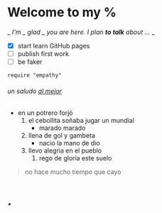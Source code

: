 # Welcome to my **%**

_ _I'm _ _glad_ _ you are here. I plan **to talk** about ..._ _

- [x] start learn GitHub pages
- [ ] publish first work
- [ ] be faker

```
require "empathy"
```

###### un saludo [al mejor](https://www.youtube.com/watch?v=FLAUI6pSFSs)

- en un potrero forjó
  1. el cebollita soñaba jugar un mundial
     - marado marado
  2. llena de gol y gambeta
     - nacio la mano de dio
  3. llevo alegria en el pueblo
     1. rego de gloria este suelo
    


> no hace mucho tiempo que cayo
 
# .        


